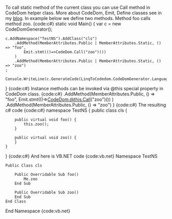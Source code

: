To call static method of the current class you can use Call method in CodeDom helper class. More about CodeDom, Emit, Define classes see in my [blog](http://wise-orm.com/post/Expression-to-CodeDOM.aspx).
In example below we define two methods. Method foo calls method zoo.
{code:c#}
static void Main()
{
    var c = new CodeDomGenerator();

    c.AddNamespace("TestNS").AddClass("cls")
        .AddMethod(MemberAttributes.Public | MemberAttributes.Static, () => "foo",
            Emit.stmt(()=>CodeDom.Call("zoo")())
        )
        .AddMethod(MemberAttributes.Public | MemberAttributes.Static, () => "zoo")
    ;

    Console.WriteLine(c.GenerateCode(LinqToCodedom.CodeDomGenerator.Language.CSharp));
}
{code:c#}
Instance methods can be invoked via @this special property in CodeDom class. 
{code:c#}
.AddMethod(MemberAttributes.Public, () => "foo",
    Emit.stmt(()=>CodeDom.@this.Call("zoo")())
)
.AddMethod(MemberAttributes.Public, () => "zoo")
}
{code:c#}
The resulting c# code
{code:c#}
namespace TestNS {
    public class cls {

        public virtual void foo() {
            this.zoo();
        }

        public virtual void zoo() {
        }
    }
}
{code:c#}
And here is VB.NET code
{code:vb.net}
Namespace TestNS

    Public Class cls

        Public Overridable Sub foo()
            Me.zoo
        End Sub

        Public Overridable Sub zoo()
        End Sub
    End Class
End Namespace
{code:vb.net}
